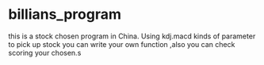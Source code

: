 # billians_program
this is a stock chosen program in China.
Using kdj.macd kinds of parameter to pick up stock
you can write your own function ,also you  can check scoring your chosen.s
